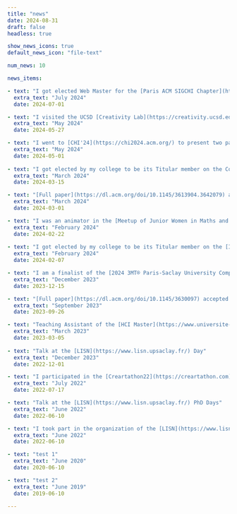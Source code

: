 ```yaml
---
title: "news"
date: 2024-08-31
draft: false
headless: true

show_news_icons: true
default_news_icon: "file-text"

num_news: 10

news_items:

- text: "I got elected Web Master for the [Paris ACM SIGCHI Chapter](https://paris.sigchi.acm.org/homepage/home.php)"
  extra_text: "July 2024"
  date: 2024-07-01

- text: "I visited the UCSD [Creativity Lab](https://creativity.ucsd.edu/) and presented my thesis work"
  extra_text: "May 2024"
  date: 2024-05-27

- text: "I went to [CHI'24](https://chi2024.acm.org/) to present two papers and chair the ["Design Tools" session](https://programs.sigchi.org/chi/2024/program/session/156169)"
  extra_text: "May 2024"
  date: 2024-05-01
  
- text: "I got elected by my college to be its Titular member on the Council and Pole Committee of the Doctoral School"
  extra_text: "March 2024"
  date: 2024-03-15

- text: "[Full paper](https://dl.acm.org/doi/10.1145/3613904.3642079) accepted to [ACM CHI'24](https://chi2024.acm.org/)"
  extra_text: "March 2024"
  date: 2024-03-01

- text: "I was an animator in the [Meetup of Junior Women in Maths and Computer Science](https://filles-et-maths.fr/rjmi/)"
  extra_text: "February 2024"
  date: 2024-02-22
  
- text: "I got elected by my college to be its Titular member on the [Inria Saclay Center Committee](https://intranet.inria.fr/Inria/Instances/Comite-de-centre/Presentation)"
  extra_text: "February 2024"
  date: 2024-02-07

- text: "I am a finalist of the [2024 3MT® Paris-Saclay University Competition](https://www.universite-paris-saclay.fr/three-minute-thesis-competition-3mtr#home200832)"
  extra_text: "December 2023"
  date: 2023-12-15

- text: "[Full paper](https://dl.acm.org/doi/10.1145/3630097) accepted to [ACM ToCHI'23](https://dl.acm.org/journal/tochi)"
  extra_text: "September 2023"
  date: 2023-09-26

- text: "Teaching Assistant of the [HCI Master](https://www.universite-paris-saclay.fr/en/education/master/computer-science/m1-human-computer-interaction)'s Winter School"
  extra_text: "March 2023"
  date: 2023-03-05
  
- text: "Talk at the [LISN](https://www.lisn.upsaclay.fr/) Day"
  extra_text: "December 2023"
  date: 2022-12-01

- text: "I participated in the [Creartathon22](https://creartathon.com), a creative hackaton"
  extra_text: "July 2022"
  date: 2022-07-17

- text: "Talk at the [LISN](https://www.lisn.upsaclay.fr/) PhD Days"
  extra_text: "June 2022"
  date: 2022-06-10

- text: "I took part in the organization of the [LISN](https://www.lisn.upsaclay.fr/) PhD Days"
  extra_text: "June 2022"
  date: 2022-06-10

- text: "test 1"
  extra_text: "June 2020"
  date: 2020-06-10

- text: "test 2"
  extra_text: "June 2019"
  date: 2019-06-10

---
```

